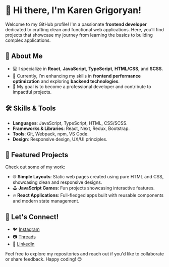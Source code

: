 # 👋 Hi there, I'm Karen Grigoryan!

Welcome to my GitHub profile! I'm a passionate **frontend developer** dedicated to crafting clean and functional web applications. Here, you’ll find projects that showcase my journey from learning the basics to building complex applications.

## 🚀 About Me
- 💻 I specialize in **React**, **JavaScript**, **TypeScript**, **HTML/CSS**, and **SCSS**.
- 🌱 Currently, I’m enhancing my skills in **frontend performance optimization** and exploring **backend technologies**.
- 🎯 My goal is to become a professional developer and contribute to impactful projects.

## 🛠️ Skills & Tools
- **Languages**: JavaScript, TypeScript, HTML, CSS/SCSS.
- **Frameworks & Libraries**: React, Next, Redux, Bootstrap.
- **Tools**: Git, Webpack, npm, VS Code.
- **Design**: Responsive design, UX/UI principles.

## 📂 Featured Projects
Check out some of my work:
- 🌐 **Simple Layouts**: Static web pages created using pure HTML and CSS, showcasing clean and responsive designs.
- 🕹️ **JavaScript Games**: Fun projects showcasing interactive features.
- 🔥 **React Applications**: Full-fledged apps built with reusable components and modern state management.

## 🌟 Let's Connect!
- 🐦 [Instagram](https://www.instagram.com/grigoryan0326)  
- 📷 [Threads](https://www.threads.net/@grigoryan0326)  
- 💼 [LinkedIn](https://www.linkedin.com/in/grigoryan0326)  

Feel free to explore my repositories and reach out if you'd like to collaborate or share feedback. Happy coding! 😊
